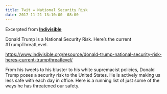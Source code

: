 ```yaml
---
title: Twit = National Security Risk
date: 2017-11-21 13:10:00 -08:00
---
```


Excerpted from [**Indivisible**](https://www.indivisible.org/) 

Donald Trump is a National Security Risk. Here’s the current #TrumpThreatLevel.

https://www.indivisible.org/resource/donald-trump-national-security-risk-heres-current-trumpthreatlevel/

From his tweets to his bluster to his white supremacist policies, Donald Trump poses a security risk to the United States. He is actively making us less safe with each day in office. Here is a running list of just some of the ways he has threatened our safety.